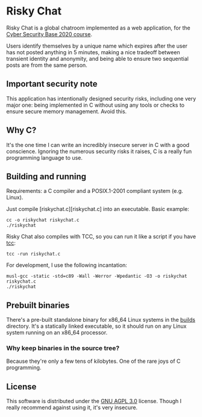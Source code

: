 # Risky Chat

Risky Chat is a global chatroom implemented as a web
application, for the [Cyber Security Base 2020 course][course].

Users identify themselves by a unique name which expires after the
user has not posted anything in 5 minutes, making a nice tradeoff
between transient identity and anonymity, and being able to ensure two
sequential posts are from the same person.

## Important security note

This application has intentionally designed security risks, including
one very major one: being implemented in C without using any tools or
checks to ensure secure memory management. Avoid this.

## Why C?

It's the one time I can write an incredibly insecure server in C with
a good conscience. Ignoring the numerous security risks it raises, C
is a really fun programming language to use.

## Building and running

Requirements: a C compiler and a POSIX.1-2001 compliant system
(e.g. Linux).

Just compile [riskychat.c][riskychat.c] into an executable. Basic
example:

```
cc -o riskychat riskychat.c
./riskychat
```

Risky Chat also compiles with TCC, so you can run it like a script if
you have [tcc][tcc]:

```
tcc -run riskychat.c
```

For development, I use the following incantation:

```
musl-gcc -static -std=c89 -Wall -Werror -Wpedantic -O3 -o riskychat riskychat.c
./riskychat
```

## Prebuilt binaries

There's a pre-built standalone binary for x86\_64 Linux systems in the
[builds](builds/) directory. It's a statically linked executable, so
it should run on any Linux system running on an x86\_64 processor.

### Why keep binaries in the source tree?

Because they're only a few tens of kilobytes. One of the rare joys of
C programming.

## License

This software is distributed under the [GNU AGPL 3.0][license]
license. Though I really recommend against using it, it's very
insecure.

[course]: https://cybersecuritybase.mooc.fi/
[license]: LICENSE.md
[tcc]: https://bellard.org/tcc/
